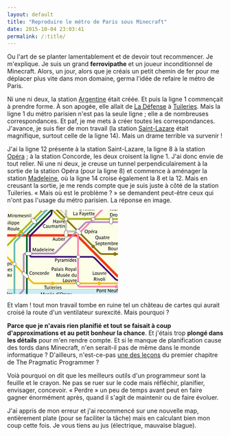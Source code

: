 ```yaml
---
layout: default
title: "Reproduire le métro de Paris sous Minecraft"
date: 2015-10-04 23:03:41
permalink: /:title/
---
```

Ou l'art de se planter lamentablement et de devoir tout recommencer. Je m'explique. Je suis un grand **ferrovipathe** et un joueur inconditionnel de Minecraft. Alors, un jour, alors que je créais un petit chemin de fer pour me déplacer plus vite dans mon domaine, germa l'idée de refaire le métro de Paris.

<!--excerpt-->

Ni une ni deux, la station [Argentine](https://fr.wikipedia.org/wiki/Argentine_%28m%C3%A9tro_de_Paris%29) était créée. Et puis la ligne 1 commençait à prendre forme. À son apogée, elle allait de [La Défense](https://fr.wikipedia.org/wiki/La_D%C3%A9fense_%28m%C3%A9tro_de_Paris%29) à [Tuileries](https://fr.wikipedia.org/wiki/Tuileries_%28m%C3%A9tro_de_Paris%29). Mais la ligne 1 du métro parisien n'est pas la seule ligne ; elle a de nombreuses correspondances. Et paf, je me mets à créer toutes les correspondances. J'avance, je suis fier de mon travail (la station [Saint-Lazare](https://fr.wikipedia.org/wiki/Saint-Lazare_%28m%C3%A9tro_de_Paris%29) était magnifique, surtout celle de la ligne 14). Mais un drame terrible va survenir !

J'ai la ligne 12 présente à la station Saint-Lazare, la ligne 8 à la station [Opéra](https://fr.wikipedia.org/wiki/Op%C3%A9ra_%28m%C3%A9tro_de_Paris%29) ; à la station Concorde, les deux croisent la ligne 1. J'ai donc envie de tout relier. Ni une ni deux, je creuse un tunnel perpendiculairement à la sortie de la station Opéra (pour la ligne 8) et commence à aménager la station [Madeleine](https://fr.wikipedia.org/wiki/Madeleine_%28m%C3%A9tro_de_Paris%29), où la ligne 14 croise également la 8 et la 12. Mais en creusant la sortie, je me rends compte que je suis juste à côté de la station Tuileries. « Mais où est le problème ? » se demandent peut-être ceux qui n'ont pas l'usage du métro parisien. La réponse en image.

![La station Madeleine n'est pas du tout collée à Tuileries en vrai.](https://raw.githubusercontent.com/informaticienzero/informaticienzero.github.io/master/Images/madeleine-tuileries.jpg)

Et vlam ! tout mon travail tombe en ruine tel un château de cartes qui aurait croisé la route d'un ventilateur surexcité. Mais pourquoi ?

**Parce que je n'avais rien planifié et tout se faisait à coup d'approximations et au petit bonheur la chance**. Et j'étais trop **plongé dans les détails** pour m'en rendre compte. Et si le manque de planification cause des tords dans Minecraft, n'en serait-il pas de même dans le monde informatique ? D'ailleurs, n'est-ce-pas [une des leçons](the-pragmatic-programmer---l'éthique-d'un-développeur-pragmatique-1) du premier chapitre de The Pragmatic Programmer ?

Voià pourquoi on dit que les meilleurs outils d'un programmeur sont la feuille et le crayon. Ne pas se ruer sur le code mais réfléchir, planifier, envisager, concevoir. « Perdre » un peu de temps avant peut en faire gagner énormément après, quand il s'agit de maintenir ou de faire évoluer.

J'ai appris de mon erreur et j'ai recommencé sur une nouvelle map, entièrement plate (pour se faciliter la tâche) mais en calculant bien mon coup cette fois. Je vous tiens au jus (électrique, mauvaise blague).
